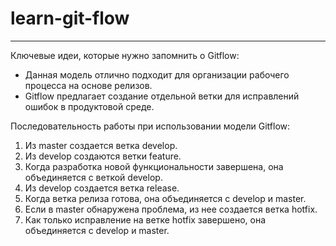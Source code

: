 # learn-git-flow

-----

Ключевые идеи, которые нужно запомнить о Gitflow:

* Данная модель отлично подходит для организации рабочего процесса на основе релизов.
* Gitflow предлагает создание отдельной ветки для исправлений ошибок в продуктовой среде.

Последовательность работы при использовании модели Gitflow:

1. Из master создается ветка develop.
1. Из develop создаются ветки feature.
1. Когда разработка новой функциональности завершена, она объединяется с веткой develop.
1. Из develop создается ветка release.
1. Когда ветка релиза готова, она объединяется с develop и master.
1. Если в master обнаружена проблема, из нее создается ветка hotfix.
1. Как только исправление на ветке hotfix завершено, она объединяется с develop и master.
